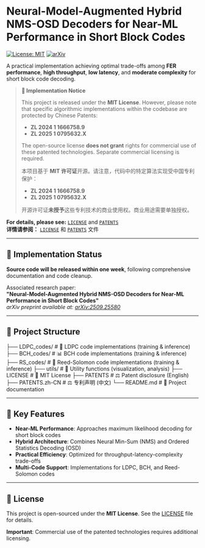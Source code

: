 # Neural-Model-Augmented Hybrid NMS-OSD Decoders for Near-ML Performance in Short Block Codes

[![License: MIT](https://img.shields.io/badge/License-MIT-yellow.svg)](https://opensource.org/licenses/MIT)
[![arXiv](https://img.shields.io/badge/arXiv-Paper-b31b1b.svg)](https://arxiv.org/abs/2509.25580)

A practical implementation achieving optimal trade-offs among **FER performance**, **high throughput**, **low latency**, and **moderate complexity** for short block code decoding.

> **📝 Implementation Notice**
>
> This project is released under the **MIT License**. However, please note that specific algorithmic implementations within the codebase are protected by Chinese Patents:
> - **ZL 2024 1 1666758.9**
> - **ZL 2025 1 0795632.X**
>
> The open-source license **does not grant** rights for commercial use of these patented technologies. Separate commercial licensing is required.
>
> 本项目基于 **MIT 许可证**开源。请注意，代码中的特定算法实现受中国专利保护：
> - **ZL 2024 1 1666758.9**
> - **ZL 2025 1 0795632.X**
>
> 开源许可证**未授予**这些专利技术的商业使用权。商业用途需要单独授权。

**For details, please see:** [`LICENSE`](LICENSE) and [`PATENTS`](PATENTS)  
**详情请参阅：** [`LICENSE`](LICENSE) 和 [`PATENTS`](PATENTS) 文件

---

## 🚀 Implementation Status

**Source code will be released within one week**, following comprehensive documentation and code cleanup.

Associated research paper:  
**"Neural-Model-Augmented Hybrid NMS-OSD Decoders for Near-ML Performance in Short Block Codes"**  
*arXiv preprint available at: [arXiv:2509.25580](https://arxiv.org/abs/2509.25580)*

---

## 📁 Project Structure
├── LDPC_codes/ # 🎯 LDPC code implementations (training & inference)
├── BCH_codes/ # 📊 BCH code implementations (training & inference)
├── RS_codes/ # 🧠 Reed-Solomon code implementations (training & inference)
├── utils/ # 🔧 Utility functions (visualization, analysis)
├── LICENSE # 📄 MIT License
├── PATENTS # ⚖️ Patent disclosure (English)
├── PATENTS.zh-CN # ⚖️ 专利声明 (中文)
└── README.md # 📖 Project documentation

---

## 🎯 Key Features

- **Near-ML Performance**: Approaches maximum likelihood decoding for short block codes
- **Hybrid Architecture**: Combines Neural Min-Sum (NMS) and Ordered Statistics Decoding (OSD)
- **Practical Efficiency**: Optimized for throughput-latency-complexity trade-offs
- **Multi-Code Support**: Implementations for LDPC, BCH, and Reed-Solomon codes

---

## 📜 License

This project is open-sourced under the **MIT License**. See the [LICENSE](LICENSE) file for details.

**Important**: Commercial use of the patented technologies requires additional licensing.